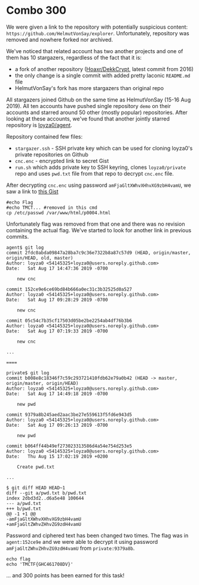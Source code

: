 # Combo 300

We were given a link to the repository with potentially suspicious content: `https://github.com/HelmutVonSay/explorer`. Unfortunately, repository was removed and nowhere forked nor archived.

We've noticed that related account has two another projects and one of them has 10 stargazers, regardless of the fact that it is:

* a fork of another repository ([Hoaxr/DekkCrypt](https://github.com/Hoaxr/DekkCrypt), latest commit from 2016)
* the only change is a single commit with added pretty laconic `README.md` file
* HelmutVonSay's fork has more stargazers than original repo

All stargazers joined Github on the same time as HelmutVonSay (15-16 Aug 2019). All ten accounts have pushed single repository `demo` on their accounts and starred around 50 other (mostly popular) repositories. After looking at these accounts, we've found that another jointly starred repository is [loyza0/agent](https://github.com/loyza0/agent).

Repository contained few files:

* `stargazer.ssh` - SSH private key which can be used for cloning loyza0's private repositories on Github
* `cnc.enc` - encrypted link to secret Gist
* `run.sh` which adds private key to SSH keyring, clones `loyza0/private` repo and uses `pwd.txt` file from that repo to decrypt `cnc.enc` file.

After decrypting `cnc.enc` using password `amFjaGltXWhvXHhvXG9zbH4vamU`, we saw a link to [this Gist](https://gist.github.com/loyza0/9035bc975c3786952df60bf57d490285/)

```
#echo Flag
#echo TMCT... #removed in this cmd
cp /etc/passwd /var/www/html/p0004.html
```

Unfortunately flag was removed from that one and there was no revision containing the actual flag. We've started to look for another link in previous commits.

```
agent$ git log
commit 2fdc0abda09847a28ba7c9c36e7322b8a87c57d9 (HEAD, origin/master, origin/HEAD, old, master)
Author: loyza0 <54145325+loyza0@users.noreply.github.com>
Date:   Sat Aug 17 14:47:36 2019 -0700

    new cnc

commit 152ce9e6ce69bd84b666a0ec31c3b32525d0a527
Author: loyza0 <54145325+loyza0@users.noreply.github.com>
Date:   Sat Aug 17 09:28:29 2019 -0700

    new cnc

commit 05c54c7b35cf17503d05be2be2254ab4df76b3b6
Author: loyza0 <54145325+loyza0@users.noreply.github.com>
Date:   Sat Aug 17 07:19:33 2019 -0700

    new cnc

...

====

private$ git log
commit b008e8c18346f7c59c293721410fdb62e79a0b42 (HEAD -> master, origin/master, origin/HEAD)
Author: loyza0 <54145325+loyza0@users.noreply.github.com>
Date:   Sat Aug 17 14:49:18 2019 -0700

    new pwd

commit 9379a8b245aed2aac3be27e559613f5fd6e943d5
Author: loyza0 <54145325+loyza0@users.noreply.github.com>
Date:   Sat Aug 17 09:26:13 2019 -0700

    new pwd

commit b064ff44b49ef273023313586d4a54e754d253e5
Author: loyza0 <54145325+loyza0@users.noreply.github.com>
Date:   Thu Aug 15 17:02:19 2019 +0200

    Create pwd.txt

...
```

```
$ git diff HEAD HEAD~1
diff --git a/pwd.txt b/pwd.txt
index 2dbd3d2..d6a5e48 100644
--- a/pwd.txt
+++ b/pwd.txt
@@ -1 +1 @@
-amFjaGltXWhvXHhvXG9zbH4vamU
+amFjaGltZWhvZHhvZG9zdH4vamU
```

Password and ciphered text has been changed two times. The flag was in `agent:152ce9e` and we were able to decrypt it using password `amFjaGltZWhvZHhvZG9zdH4vamU` from `private:9379a8b`.

```
echo flag
echo 'TMCTF{GHC461708DV}'
```

... and 300 points has been earned for this task!